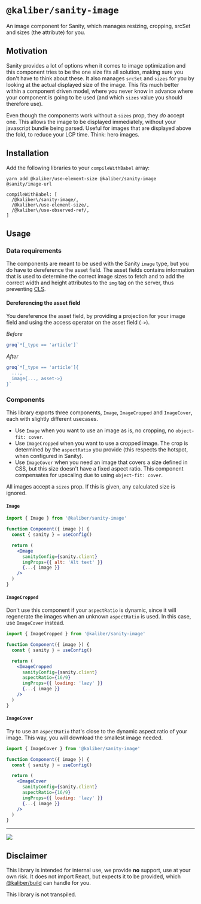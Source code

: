 # `@kaliber/sanity-image`
An image component for Sanity, which manages resizing, cropping, srcSet and sizes (the attribute) for you.

## Motivation
Sanity provides a lot of options when it comes to image optimization and this component tries to be the one size fits all solution, making sure you don't have to think about these. It also manages `srcSet` and `sizes` for you by looking at the actual displayed size of the image. This fits much better within a component driven model, where you never know in advance where your component is going to be used (and which `sizes` value you should therefore use).

Even though the components work without a `sizes` prop, they *do* accept one. This allows the image to be displayed immediately, without your javascript bundle being parsed. Useful for images that are displayed above the fold, to reduce your LCP time. Think: hero images. 

## Installation

Add the following libraries to your `compileWithBabel` array:

```
yarn add @kaliber/use-element-size @kaliber/sanity-image @sanity/image-url
```

```
compileWithBabel: [
  /@kaliber\/sanity-image/,
  /@kaliber\/use-element-size/,
  /@kaliber\/use-observed-ref/,
]
```

## Usage
### Data requirements
The components are meant to be used with the Sanity `image` type, but you do have to dereference the asset field. The asset fields contains information that is used to determine the correct image sizes to fetch and to add the correct width and height attributes to the `img` tag on the server, thus preventing [CLS](https://web.dev/cls/).

#### Dereferencing the asset field
You dereference the asset field, by providing a projection for your image field and using the access operator on the asset field (`->`).

_Before_
```js
groq`*[_type == 'article']`
```

_After_
```js
groq`*[_type == 'article']{
  ...,
  image{..., asset->}
}`
```

### Components
This library exports three components, `Image`, `ImageCropped` and `ImageCover`, each with slightly different usecases.

- Use `Image` when you want to use an image as is, no cropping, no `object-fit: cover`.
- Use `ImageCropped` when you want to use a cropped image. The crop is determined by the `aspectRatio` you provide (this respects the hotspot, when configured in Sanity).
- Use `ImageCover` when you need an image that covers a size defined in CSS, but this size doesn't have a fixed aspect ratio. This component compensates for upscaling due to using `object-fit: cover`.

All images accept a `sizes` prop. If this is given, any calculated size is ignored.

#### `Image`
```jsx
import { Image } from '@kaliber/sanity-image'

function Component({ image }) {
  const { sanity } = useConfig()

  return (
    <Image
      sanityConfig={sanity.client}
      imgProps={{ alt: 'Alt text' }}
      {...{ image }} 
    />
  )
}
```

#### `ImageCropped`
Don't use this component if your `aspectRatio` is dynamic, since it will regenerate the images when an unknown `aspectRatio` is used. In this case, use `ImageCover` instead.
```jsx
import { ImageCropped } from '@kaliber/sanity-image'

function Component({ image }) {
  const { sanity } = useConfig()

  return (
    <ImageCropped
      sanityConfig={sanity.client}
      aspectRatio={16/9}
      imgProps={{ loading: 'lazy' }} 
      {...{ image }} 
    />
  )
}
```

#### `ImageCover`
Try to use an `aspectRatio` that's close to the dynamic aspect ratio of your image. This way, you will download the smallest image needed.

```jsx
import { ImageCover } from '@kaliber/sanity-image'

function Component({ image }) {
  const { sanity } = useConfig()

  return (
    <ImageCover
      sanityConfig={sanity.client}
      aspectRatio={16/9}
      imgProps={{ loading: 'lazy' }} 
      {...{ image }} 
    />
  )
}
```

---

![](https://media.giphy.com/media/3orif0QmO69dQkpbl6/giphy.gif)

## Disclaimer
This library is intended for internal use, we provide __no__ support, use at your own risk. It does not import React, but expects it to be provided, which [@kaliber/build](https://kaliberjs.github.io/build/) can handle for you.

This library is not transpiled.